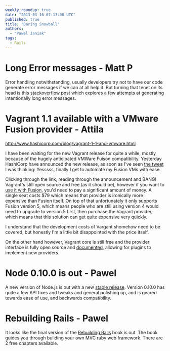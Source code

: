 ```yaml
---
weekly_roundup: true
date: "2013-03-16 07:13:00 UTC"
published: true
title: "Daring Snowball"
authors:
  - "Pawel Janiak"
tags:
  - Rails
---
```


Long Error messages - Matt P
==
Error handling notwithstanding, usually developers try not to have our code generate error messages if we can at all help it. But turning that tenet on its head is [this stackoverflow post](http://codegolf.stackexchange.com/questions/1956/generate-the-longest-error-message-in-c) which explores a few attempts at generating intentionally long error messages.

Vagrant 1.1 available with a VMware Fusion provider - Attila
==
http://www.hashicorp.com/blog/vagrant-1-1-and-vmware.html

I have been waiting for the new Vagrant release for quite a while, mostly because of the hugely anticipated VMWare Fuison compatibility.
Yesterday HashiCorp have announced the new release, as soon as I've seen [the tweet](https://twitter.com/hashicorp/status/312235310564114434) I was thinking: Yesssss, finally I get to automate my Fusion VMs with ease.

Clicking through the link, reading through the announcement and BANG! Vagrant's still open source and free (as it should be), however if you want to [use it with Fusion](http://www.vagrantup.com/vmware), you'd need to pay a significant amount of money. A single seat costs $79 which means that provider is ironically more expensive than Fusion itself.
On top of that unfortunately it only supports Fusion version 5, which means people who are still using version 4 would need to upgrade to version 5 first, then purchase the Vagrant provider, which means that this solution can get quite expensive very quickly.

I understand that the development costs of Vargant shomehow need to be covered, but honestly I'm a little bit disappointed with the price itself.

On the other hand however, Vagrant core is still free and the provider interface is fully open source and [documented](http://docs.vagrantup.com/v2/plugins/providers.html), allowing for plugins to implement new providers.


Node 0.10.0 is out - Pawel
==

A new version of Node.js is out with a new [stable release](http://blog.nodejs.org/2013/03/11/node-v0-10-0-stable). Version 0.10.0 has quite a few API fixes and tweaks and general polishing up, and is geared towards ease of use, and backwards compatibility.

Rebuilding Rails - Pawel
==
It looks like the final version of the [Rebuilding Rails](http://rebuilding-rails.com/) book is out. The book guides you through building your own MVC ruby web framework. There are 2 free chapters available.
